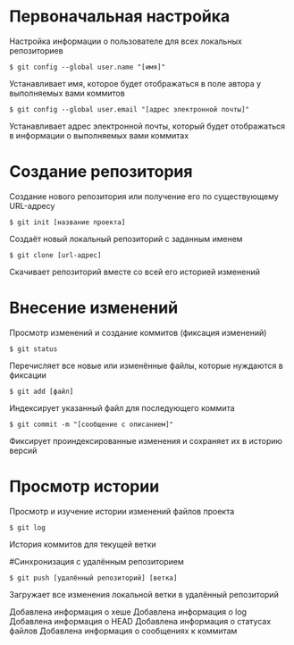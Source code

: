 # Первоначальная настройка

Настройка информации о пользователе для всех локальных репозиториев

```
$ git config --global user.name "[имя]"
```

Устанавливает имя, которое будет отображаться в поле автора у выполняемых вами коммитов

```
$ git config --global user.email "[адрес электронной почты]"
```

Устанавливает адрес электронной почты, который будет отображаться в информации о выполняемых вами коммитах



# Создание репозитория

Создание нового репозитория или получение его по существующему URL-адресу

```
$ git init [название проекта]
```

Создаёт новый локальный репозиторий с заданным именем

```
$ git clone [url-адрес]
```

Скачивает репозиторий вместе со всей его историей изменений

# Внесение изменений

Просмотр изменений и создание коммитов (фиксация изменений)

```
$ git status
```

Перечисляет все новые или изменённые файлы, которые нуждаются в фиксации

```
$ git add [файл]
```

Индексирует указанный файл для последующего коммита

```
$ git commit -m "[сообщение с описанием]"
```

Фиксирует проиндексированные изменения и сохраняет их в историю версий

# Просмотр истории

Просмотр и изучение истории изменений файлов проекта

```
$ git log
```

История коммитов для текущей ветки

#Синхронизация с удалённым репозиторием

```
$ git push [удалённый репозиторий] [ветка]
```

Загружает все изменения локальной ветки в удалённый репозиторий

Добавлена информация о хеше
Добавлена информация о log
Добавлена информация о HEAD
Добавлена информация о статусах файлов
Добавлена информация о сообщениях к коммитам

